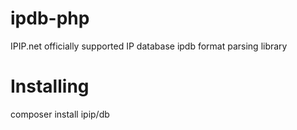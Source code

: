 # ipdb-php
IPIP.net officially supported IP database ipdb format parsing library

# Installing
composer install ipip/db